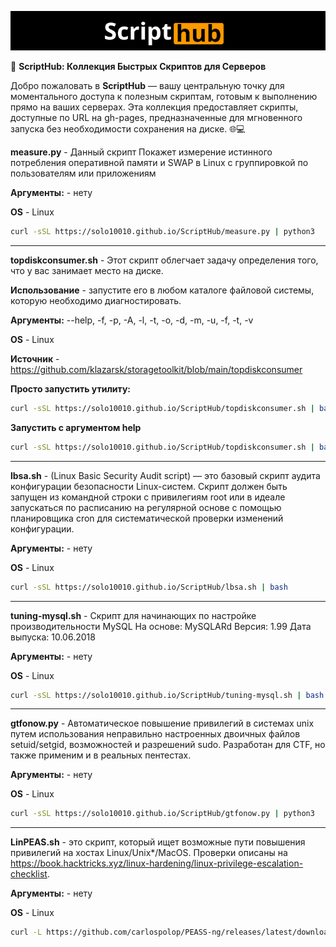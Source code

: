 <p align="center">
  <img src="https://raw.githubusercontent.com/solo10010/ScriptHub/main/ScriptHub.png" alt="ScriptHub Logo" width="800">
</p>

🚀 **ScriptHub: Коллекция Быстрых Скриптов для Серверов**

Добро пожаловать в **ScriptHub** — вашу центральную точку для моментального доступа к полезным скриптам, готовым к выполнению прямо на ваших серверах. Эта коллекция предоставляет скрипты, доступные по URL на gh-pages, предназначенные для мгновенного запуска без необходимости сохранения на диске. 🌐💻


**measure.py** - Данный скрипт Покажет измерение истинного потребления оперативной памяти и SWAP в Linux с группировкой по пользователям или приложениям

**Аргументы:** - нету

**OS** - Linux

```bash
curl -sSL https://solo10010.github.io/ScriptHub/measure.py | python3
```

---

**topdiskconsumer.sh** - Этот скрипт облегчает задачу определения того, что у вас занимает место на диске.

**Использование** - запустите его в любом каталоге файловой системы, которую необходимо диагностировать.

**Аргументы:** --help, -f, -p, -A, -l, -t, -o, -d, -m, -u, -f, -t, -v

**OS** - Linux

**Источник** - https://github.com/klazarsk/storagetoolkit/blob/main/topdiskconsumer

**Просто запустить утилиту:**
```bash
curl -sSL https://solo10010.github.io/ScriptHub/topdiskconsumer.sh | bash
```
**Запустить с аргументом help**
```bash
curl -sSL https://solo10010.github.io/ScriptHub/topdiskconsumer.sh | bash -s -- --help
```

---

**lbsa.sh** - (Linux Basic Security Audit script) — это базовый скрипт аудита конфигурации безопасности Linux-систем. Скрипт должен быть запущен из командной строки с привилегиям root или в идеале запускаться по расписанию на регулярной основе с помощью планировщика cron для систематической проверки изменений конфигурации. 

**Аргументы:** - нету

**OS** - Linux

```bash
curl -sSL https://solo10010.github.io/ScriptHub/lbsa.sh | bash
```

---

**tuning-mysql.sh** - Скрипт для начинающих по настройке производительности MySQL На основе: MySQLARd Версия: 1.99 Дата выпуска: 10.06.2018 

**Аргументы:** - нету

**OS** - Linux

```bash
curl -sSL https://solo10010.github.io/ScriptHub/tuning-mysql.sh | bash
```
---

**gtfonow.py** - Автоматическое повышение привилегий в системах unix путем использования неправильно настроенных двоичных файлов setuid/setgid, возможностей и разрешений sudo. Разработан для CTF, но также применим и в реальных пентестах.

**Аргументы:** - нету

**OS** - Linux

```bash
curl -sSL https://solo10010.github.io/ScriptHub/gtfonow.py | python3
```
---

**LinPEAS.sh** - это скрипт, который ищет возможные пути повышения привилегий на хостах Linux/Unix*/MacOS. Проверки описаны на https://book.hacktricks.xyz/linux-hardening/linux-privilege-escalation-checklist.

**Аргументы:** - нету

**OS** - Linux

```bash
curl -L https://github.com/carlospolop/PEASS-ng/releases/latest/download/linpeas.sh | sh
```

